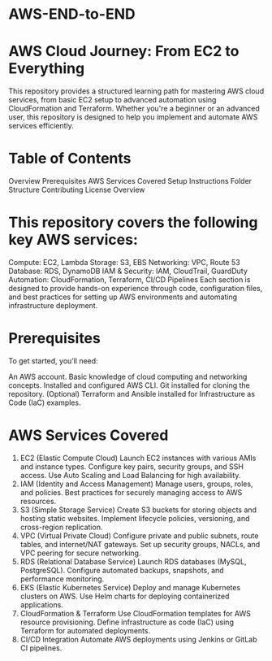 # AWS-END-to-END
# AWS Cloud Journey: From EC2 to Everything
This repository provides a structured learning path for mastering AWS cloud services, from basic EC2 setup to advanced automation using CloudFormation and Terraform. Whether you're a beginner or an advanced user, this repository is designed to help you implement and automate AWS services efficiently.

# Table of Contents
Overview
Prerequisites
AWS Services Covered
Setup Instructions
Folder Structure
Contributing
License
Overview

# This repository covers the following key AWS services:
Compute: EC2, Lambda
Storage: S3, EBS
Networking: VPC, Route 53
Database: RDS, DynamoDB
IAM & Security: IAM, CloudTrail, GuardDuty
Automation: CloudFormation, Terraform, CI/CD Pipelines
Each section is designed to provide hands-on experience through code, configuration files, and best practices for setting up AWS environments and automating infrastructure deployment.

# Prerequisites
To get started, you’ll need:

An AWS account.
Basic knowledge of cloud computing and networking concepts.
Installed and configured AWS CLI.
Git installed for cloning the repository.
(Optional) Terraform and Ansible installed for Infrastructure as Code (IaC) examples.
# AWS Services Covered
1. EC2 (Elastic Compute Cloud)
Launch EC2 instances with various AMIs and instance types.
Configure key pairs, security groups, and SSH access.
Use Auto Scaling and Load Balancing for high availability.
2. IAM (Identity and Access Management)
Manage users, groups, roles, and policies.
Best practices for securely managing access to AWS resources.
3. S3 (Simple Storage Service)
Create S3 buckets for storing objects and hosting static websites.
Implement lifecycle policies, versioning, and cross-region replication.
4. VPC (Virtual Private Cloud)
Configure private and public subnets, route tables, and internet/NAT gateways.
Set up security groups, NACLs, and VPC peering for secure networking.
5. RDS (Relational Database Service)
Launch RDS databases (MySQL, PostgreSQL).
Configure automated backups, snapshots, and performance monitoring.
6. EKS (Elastic Kubernetes Service)
Deploy and manage Kubernetes clusters on AWS.
Use Helm charts for deploying containerized applications.
7. CloudFormation & Terraform
Use CloudFormation templates for AWS resource provisioning.
Define infrastructure as code (IaC) using Terraform for automated deployments.
8. CI/CD Integration
Automate AWS deployments using Jenkins or GitLab CI pipelines.
